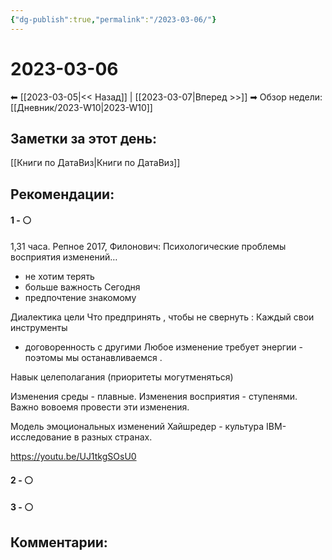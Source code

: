 ```yaml
---
{"dg-publish":true,"permalink":"/2023-03-06/"}
---
```


# 2023-03-06

⬅  [[2023-03-05\|<<  Назад]] | [[2023-03-07\|Вперед >>]]  ➡
Обзор недели: [[Дневник/2023-W10\|2023-W10]]


## Заметки за этот день:

[[Книги по ДатаВиз\|Книги по ДатаВиз]] 



## Рекомендации:

#### 1 - ⚪ 
1,31 часа. Репное 2017, Филонович: Психологические проблемы восприятия изменений…
- не хотим терять
- больше важность Сегодня
- предпочтение знакомому

Диалектика цели
Что предпринять , чтобы не свернуть :
Каждый свои инструменты 
- договоренность с другими
Любое изменение требует энергии - поэтомы мы останавливаемся .

Навык целеполагания (приоритеты могутменяться)

Изменения среды - плавные.
Изменения восприятия - ступенями.
Важно вовоемя провести эти изменения.

Модель эмоциональных изменений
Хайшредер - культура IBM- исследование в разных странах.




﻿https://youtu.be/UJ1tkgSOsU0
#### 2 - ⚪ 

#### 3 - ⚪ 


## Комментарии:
